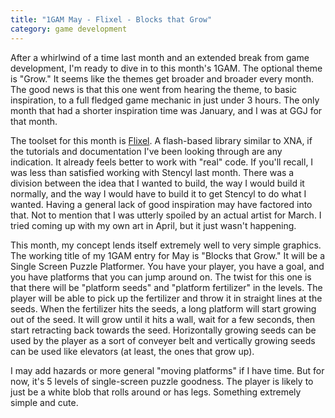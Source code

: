 ```yaml
---
title: "1GAM May - Flixel - Blocks that Grow"
category: game development
---
```

After a whirlwind of a time last month and an extended break from game development, I'm ready to dive in to this month's 1GAM. The optional theme is "Grow." It seems like the themes get broader and broader every month. The good news is that this one went from hearing the theme, to basic inspiration, to a full fledged game mechanic in just under 3 hours. The only month that had a shorter inspiration time was January, and I was at GGJ for that month.

The toolset for this month is <a href="http://flixel.org/">Flixel</a>. A flash-based library similar to XNA, if the tutorials and documentation I've been looking through are any indication. It already feels better to work with "real" code. If you'll recall, I was less than satisfied working with Stencyl last month. There was a division between the idea that I wanted to build, the way I would build it normally, and the way I would have to build it to get Stencyl to do what I wanted. Having a general lack of good inspiration may have factored into that. Not to mention that I was utterly spoiled by an actual artist for March. I tried coming up with my own art in April, but it just wasn't happening.

This month, my concept lends itself extremely well to very simple graphics. The working title of my 1GAM entry for May is "Blocks that Grow." It will be a Single Screen Puzzle Platformer. You have your player, you have a goal, and you have platforms that you can jump around on. The twist for this one is that there will be "platform seeds" and "platform fertilizer" in the levels. The player will be able to pick up the fertilizer and throw it in straight lines at the seeds. When the fertilizer hits the seeds, a long platform will start growing out of the seed. It will grow until it hits a wall, wait for a few seconds, then start retracting back towards the seed. Horizontally growing seeds can be used by the player as a sort of conveyer belt and vertically growing seeds can be used like elevators (at least, the ones that grow up).

I may add hazards or more general "moving platforms" if I have time. But for now, it's 5 levels of single-screen puzzle goodness. The player is likely to just be a white blob that rolls around or has legs. Something extremely simple and cute.
